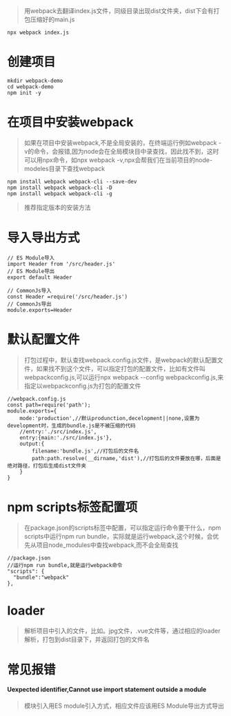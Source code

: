 > 用webpack去翻译index.js文件，同级目录出现dist文件夹，dist下会有打包压缩好的main.js

```
npx webpack index.js
```
# 创建项目

```
mkdir webpack-demo
cd webpack-demo
npm init -y
```

# 在项目中安装webpack

> 如果在项目中安装webpack,不是全局安装的，在终端运行例如webpack -v的命令，会报错,因为node会在全局模块目中录查找，因此找不到，这时可以用npx命令，如npx webpack -v,npx会帮我们在当前项目的node-modeles目录下查找webpack

```
npm install webpack webpack-cli --save-dev
npm install webpack webpack-cli -D
npm install webpack webpack-cli -g
```
> 推荐指定版本的安装方法

# 导入导出方式

```
// ES Module导入
import Header from '/src/header.js'
// ES Module导出
export default Header

// CommonJs导入
const Header =require('/src/header.js')
// CommonJs导出
module.exports=Header
```

# 默认配置文件
> 打包过程中，默认查找webpack.config.js文件，是webpack的默认配置文件，如果找不到这个文件，可以指定打包的配置文件，比如有文件叫webpackconfig.js,可以运行npx webpack --config webpackconfig.js,来指定以webpackconfig.js为打包的配置文件

```
//webpack.config.js
const path=require('path');
module.exports={
    mode:'production',//默认produnction,decelopment||none,设置为development时，生成的bundle.js是不被压缩的代码
    //entry:'./src/index.js',
    entry:{main:'./src/index.js'},
    output:{
        filename:'bundle.js',//打包后的文件名
        path:path.resolve(__dirname,'dist'),//打包后的文件要放在哪，后面是绝对路径，打包后生成dist文件夹
    }
}
```

# npm scripts标签配置项
> 在package.json的scripts标签中配置，可以指定运行命令要干什么，npm scripts中运行npm run bundle，实际就是运行webpack,这个时候，会优先从项目node_modules中查找webpack,而不会全局查找

```
//package.json
//运行npm run bundle,就是运行webpack命令
"scripts": {
  "bundle":"webpack"
},
```

# loader
> 解析项目中引入的文件，比如。jpg文件，.vue文件等，通过相应的loader解析，打包到dist目录下，并返回打包的文件名


# 常见报错
#### Uexpected identifier,Cannot use import statement outside a module
> 模块引入用ES module引入方式，相应文件应该用ES Module导出方式导出